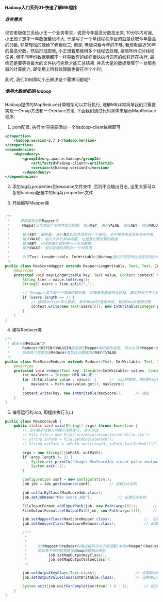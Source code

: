 #### Hadoop入门系列01-快速了解MR程序

##### 业务需求
现在老板张三丢给小王一个业务需求，说把今年最高分数找出来, 10分钟内可我, 小王想了想才一年数据量也不大, 于是写了一个单线程程序目的就是获取今年最高的分数, 非常轻松的就给了老板张三; 但是, 老板只看今年的不够, 我想看最近30年的最高分数，然后形成图表, 小王想着那我用多个线程去处理, 按照年份切分线程任务, 但不同年份数据量都不一样导致有的线程很快执行完有的线程还在执行, 最终还是要等待最大的文件执行完后才能汇总结果, 并且大量的数据受限于一台服务器的计算能力, 即使用上所有处理器也要花半个小时;

此时, 我们如何帮助小王解决这个需求问题呢?

##### 使用大数据框架Hadoop
Hadoop提供的MapReduce计算框架可以并行执行, 理解MR非常简单我们只需要实现一个map方法和一个reduce方法, 下面我们通过代码具体来展示MapReduce程序;

1. pom配置, 执行mr只需要添加一个hadoop-client依赖即可
```xml
<properties>
    <hadoop.version>2.7.1</hadoop.version>
</properties>
<dependencies>
    <dependency>
        <groupId>org.apache.hadoop</groupId>
            <artifactId>hadoop-client</artifactId>
            <version>${hadoop.version}</version>
        </dependency>
</dependencies>
```

2. 添加log4j.properties到resource文件夹中, 否则不会输出日志, 这里大家可以复制hadoop配置中的log4j.properties文件

3. 开始编写Mapper类

```java

/**
 *     获取最高分数Mapper类
 *      Mapper泛型类四个形参类型分别是: 输入KEY, 输入VALUE, 输出KEY, 输出VALUE
 *
 *      输入KEY: 偏移量, 从0~N直到文件结束的一个编号, 对于程序来说没有具体作用
 *      输入VALUE: 输入文件的具体内容, 也是我们要处理的数据
 *      输出KEY: 经过处理后得到的一个年份数据
 *      输出VALUE: 经过处理后得到的一个分数值
 *
 *      对于Text、LongWritable、IntWritable是Hadoop提供的可序列化及反序列化的类
 */
public class MaxScoreMapper extends Mapper<LongWritable, Text, Text, IntWritable> {
    @Override
    protected void map(LongWritable key, Text value, Context context) throws IOException, InterruptedException {
        String line = value.toString();
        String[] users = line.split(",");

        // 在mapper类中最一个简单逻辑判断, 如果缺失数据则丢弃掉, 真实开发中不允许
        if (users.length == 3) {
            // 通过Context写入数据, 其中输出KEY就是年份, 输出VALUE就是分数
            context.write(new Text(users[0]), new IntWritable(Integer.parseInt(users[2])));
        }
    }
}
```

4. 编写Reducer类

```java
/**
 * 最高分数Reducer类
 *      Reducer的KEYIN和VALUEIN就是我们Mapper类的输出类型, 所以必须和Mapper类的输出类型一致
 *      后面两个类型则是Reducer类型自己要输出的KEY和VALUE
 */
public class MaxScoreReducer extends Reducer<Text, IntWritable, Text, IntWritable> {
    @Override
    protected void reduce(Text key, Iterable<IntWritable> values, Context context) throws IOException, InterruptedException {
        int maxScore = Integer.MIN_VALUE;
        for (IntWritable value : values) {      //  map的数据，相同的key都在一起, 取出最大的分数值
            maxScore = Math.max(value.get(), maxScore);
        }
        context.write(key, new IntWritable(maxScore));      // 输出
    }
}
```

5. 编写运行的Job, 即程序执行入口

```java
public class MaxScoreJob {
    public static void main(String[] args) throws Exception {
        // 当不想手动输入时解开注释即可, 用于测试
        // File file = new File("src/main/resources/ch-01/in.csv");
        // String inPath = file.getAbsolutePath();
        // String outPath = inPath.substring(0, inPath.lastIndexOf("/") + 1) + "/output";

        args = new String[]{inPath, outPath};
        if (args.length != 2) {
            System.err.println("Usage: MaxScoreJob <input path> <output path>");
            System.exit(-1);
        }

        Configuration conf = new Configuration();
        Job job = Job.getInstance(conf);        // 创建job实例

        job.setJarByClass(MaxScoreJob.class);
        job.setJobName("Max Score Job");            // 设置任务名称

        FileInputFormat.addInputPath(job, new Path(args[0]));       // 被处理数据路径
        FileOutputFormat.setOutputPath(job, new Path(args[1]));     // 处理后结果输出路径

        job.setMapperClass(MaxScoreMapper.class);               //  设置我们自定义的Mapper类
        job.setReducerClass(MaxScoreReducer.class);             // 设置Reducer类

        /***
         *
         *
         *     如果mapper和reducer的输出相同可以不用设置(本例中Mapper和Reducer输出都是相同的Text, IntWritable),
         *     但如果不相同就需要设置map函数输出类型
         *          job.setMapOutputKeyClass();
         *          job.setMapOutputValueClass();
         */

        job.setOutputKeyClass(Text.class);                  // 设置输出KEY类型, 即Reducer类的输出KEY类型
        job.setOutputValueClass(IntWritable.class);         // 设置输出VALUE类型, 即Reducer类的输出VALUE类型

        System.exit(job.waitForCompletion(true) ? 0 : 1);       // 提交任务并等待完成
    }
}
```


